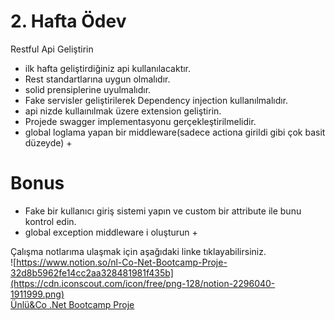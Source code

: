 # 2. Hafta Ödev
Restful Api Geliştirin
- ilk hafta geliştirdiğiniz api kullanılacaktır.
- Rest standartlarına uygun olmalıdır.
- solid prensiplerine uyulmalıdır.
- Fake servisler geliştirilerek Dependency injection kullanılmalıdır.
- api nizde kullaınılmak üzere extension geliştirin.
- Projede swagger implementasyonu gerçekleştirilmelidir.
- global loglama yapan bir middleware(sadece actiona girildi gibi çok basit düzeyde) +
# Bonus
- Fake bir kullanıcı giriş sistemi yapın ve custom bir attribute ile bunu kontrol edin.
- global exception middleware i oluşturun  +
 
 

Çalışma notlarıma ulaşmak için aşağıdaki linke tıklayabilirsiniz.  
![https://www.notion.so/nl-Co-Net-Bootcamp-Proje-32d8b5962fe14cc2aa328481981f435b](https://cdn.iconscout.com/icon/free/png-128/notion-2296040-1911999.png)  
[Ünlü&Co .Net Bootcamp Proje](https://www.notion.so/nl-Co-Net-Bootcamp-Proje-32d8b5962fe14cc2aa328481981f435b)
